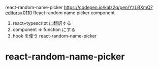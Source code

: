 react-random-name-picker
https://codepen.io/kalz2q/pen/YzLBXmQ?editors=0110
React random name picker component
1. react+typescript に翻訳する
2. component => function にする
3. hook を使う
react-random-name-picker
# react-random-name-picker
